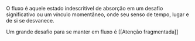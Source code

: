 ---
---

O fluxo é aquele estado indescritível de absorção em um desafio significativo ou um vínculo momentâneo, onde seu senso de tempo, lugar e de si se desvanece.

Um grande desafio para se manter em fluxo é [[Atenção fragmentada]]